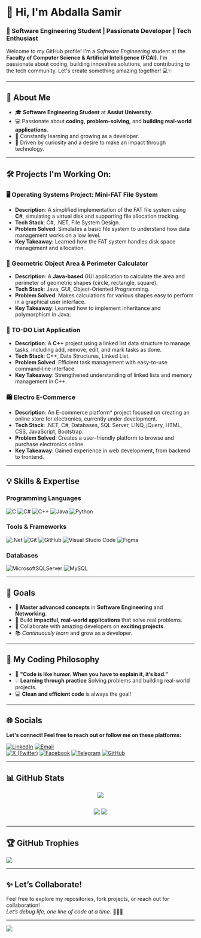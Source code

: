 # 👋 Hi, I'm Abdalla Samir

### 🚀 Software Engineering Student | Passionate Developer | Tech Enthusiast

Welcome to my GitHub profile! I'm a *Software Engineering* student at the **Faculty of Computer Science & Artificial Intelligence (FCAI)**. I'm passionate about coding, building innovative solutions, and contributing to the tech community. Let's create something amazing together! 💻✨

---

## 🌟 About Me

- 🎓 **Software Engineering Student** at **Assiut University**.
- 💻 Passionate about **coding,** **problem-solving,** and **building real-world applications**.
- 🌱 Constantly learning and growing as a developer.
- 🚀 Driven by curiosity and a desire to make an impact through technology.

---

## 🛠 Projects I'm Working On:

### 🖥 Operating Systems Project: Mini-FAT File System
- **Description**: A simplified implementation of the FAT file system using **C#**, simulating a virtual disk and supporting file allocation tracking.
- **Tech Stack**: C#, .NET, File System Design.
- **Problem Solved**: Simulates a basic file system to understand how data management works on a low level.
- **Key Takeaway**: Learned how the FAT system handles disk space management and allocation.

### 📐 Geometric Object Area & Perimeter Calculator
- **Description**: A **Java-based** GUI application to calculate the area and perimeter of geometric shapes (circle, rectangle, square).
- **Tech Stack**: Java, GUI, Object-Oriented Programming.
- **Problem Solved**: Makes calculations for various shapes easy to perform in a graphical user interface.
- **Key Takeaway**: Learned how to implement inheritance and polymorphism in Java.

### 📝 TO-DO List Application
- **Description**: A **C++** project using a linked list data structure to manage tasks, including add, remove, edit, and mark tasks as done.
- **Tech Stack**: C++, Data Structures, Linked List.
- **Problem Solved**: Efficient task management with easy-to-use command-line interface.
- **Key Takeaway**: Strengthened understanding of linked lists and memory management in C++.

### 🛍 Electro E-Commerce
- **Description**: An E-commerce platform* project focused on creating an online store for electronics, currently under development.
- **Tech Stack**: .NET, C#, Databases, SQL Server, LINQ, jQuery, HTML, CSS, JavaScript, Bootstrap.
- **Problem Solved**: Creates a user-friendly platform to browse and purchase electronics online.
- **Key Takeaway**: Gained experience in web development, from backend to frontend.

---

## 💡 Skills & Expertise

### Programming Languages
![C](https://img.shields.io/badge/c-%2300599C.svg?style=for-the-badge&logo=c&logoColor=white&width=100&height=30)
![C#](https://img.shields.io/badge/c%23-%23239120.svg?style=for-the-badge&logo=csharp&logoColor=white&width=100&height=30)
![C++](https://img.shields.io/badge/c++-%2300599C.svg?style=for-the-badge&logo=c%2B%2B&logoColor=white&width=100&height=30)
![Java](https://img.shields.io/badge/java-%23ED8B00.svg?style=for-the-badge&logo=openjdk&logoColor=white&width=100&height=30)
![Python](https://img.shields.io/badge/python-3670A0?style=for-the-badge&logo=python&logoColor=ffdd54&width=100&height=30)

### Tools & Frameworks
![.Net](https://img.shields.io/badge/.NET-5C2D91?style=for-the-badge&logo=.net&logoColor=white&width=100&height=30)
![Git](https://img.shields.io/badge/git-%23F05033.svg?style=for-the-badge&logo=git&logoColor=white&width=100&height=30)
![GitHub](https://img.shields.io/badge/github-%23121011.svg?style=for-the-badge&logo=github&logoColor=white&width=100&height=30)
![Visual Studio Code](https://img.shields.io/badge/Visual%20Studio%20Code-007ACC.svg?style=for-the-badge&logo=visual-studio-code&logoColor=white&width=100&height=30)
![Figma](https://img.shields.io/badge/figma-%23F24E1E.svg?style=for-the-badge&logo=figma&logoColor=white&width=100&height=30)

### Databases
![MicrosoftSQLServer](https://img.shields.io/badge/Microsoft%20SQL%20Server-CC2927?style=for-the-badge&logo=microsoft%20sql%20server&logoColor=white&width=100&height=30)
![MySQL](https://img.shields.io/badge/mysql-4479A1.svg?style=for-the-badge&logo=mysql&logoColor=white&width=100&height=30)

---

## 🎯 Goals

- 🌟 **Master advanced concepts** in **Software Engineering** and **Networking**.
- 🔧 Build **impactful, real-world applications** that solve real problems.
- 🤝 Collaborate with amazing developers on **exciting projects**.
- 📚 *Continuously learn* and grow as a developer.

---

## 🧠 My Coding Philosophy

- 📖 **"Code is like humor. When you have to explain it, it’s bad."**
- 💡 **Learning through practice** Solving problems and building real-world projects.
- 💻 **Clean and efficient code** is always the goal!

---

## 🌐 Socials

**Let's connect! Feel free to reach out or follow me on these platforms:**

[![LinkedIn](https://img.shields.io/badge/LinkedIn-%230077B5.svg?logo=linkedin&logoColor=white&style=for-the-badge&width=100&height=30)](https://linkedin.com/in/abdalla-mahmoud-9264242b6)
[![Email](https://img.shields.io/badge/Email-D14836?style=for-the-badge&logo=gmail&logoColor=white)](mailto:samirovic707@gmail.com)  
[![X (Twitter)](https://img.shields.io/badge/X-black.svg?logo=X&logoColor=white&style=for-the-badge&width=100&height=30)](https://x.com/abdallasamir04)
[![Facebook](https://img.shields.io/badge/Facebook-1877F2?style=for-the-badge&logo=facebook&logoColor=white&width=100&height=30)](https://www.facebook.com/abdallasamir04)
[![Telegram](https://img.shields.io/badge/Telegram-2CA5E0?style=for-the-badge&logo=telegram&logoColor=white&width=100&height=30)](https://t.me/abdallasamir04)
[![GitHub](https://img.shields.io/badge/GitHub-%23121011.svg?style=for-the-badge&logo=github&logoColor=white&width=100&height=30)](https://github.com/abdallasamir04)

---

## 📊 GitHub Stats  

<p align="center">
  <img src="https://github-profile-summary-cards.vercel.app/api/cards/stats?username=abdallasamir04&theme=dark" style="max-width: 800px; height: auto;" />
</p>
<div style="display: flex; justify-content: center; gap: 35 px;">
  <p>
    <img src="https://github-profile-summary-cards.vercel.app/api/cards/repos-per-language?username=abdallasamir04&theme=dark" />
    <img src="https://github-profile-summary-cards.vercel.app/api/cards/most-commit-language?username=abdallasamir04&theme=dark" />
  </p>
</div>


---

## 🏆 GitHub Trophies

![](https://github-profile-trophy.vercel.app/?username=abdallasamir04&theme=radical&no-frame=false&no-bg=true&margin-w=4)

---

## ✨ Let’s Collaborate!

Feel free to explore my repositories, fork projects, or reach out for collaboration!  
*Let’s debug life, one line of code at a time.* 🧑‍💻🔥

---

[![](https://visitcount.itsvg.in/api?id=abdallasamir04&icon=0&color=0)](https://visitcount.itsvg.in)

<!-- Proudly created with GPRM ( https://gprm.itsvg.in ) -->
